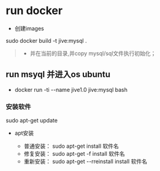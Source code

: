 # run docker 

* 创建images 

sudo docker build -t jive:mysql . 
> * 并在当前的目录,并copy mysql/sql文件执行初始化；

## run msyql 并进入os    ubuntu

*  docker run -ti  --name jive1.0   jive:mysql bash 

### 安装软件
sudo apt-get update

* apt安装

  * 普通安装： sudo apt-get install 软件名
  * 修复安装： sudo apt-get -f install 软件名
  * 重新安装： sudo apt-get --rreinstall install 软件名
  
  